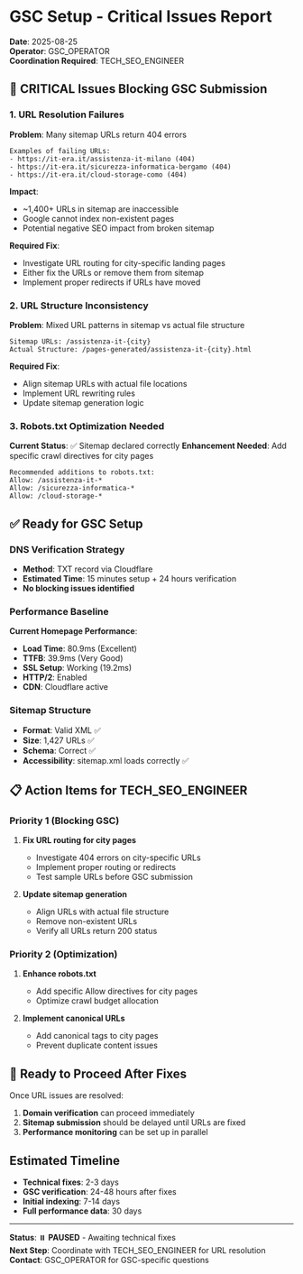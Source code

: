 # GSC Setup - Critical Issues Report

**Date**: 2025-08-25  
**Operator**: GSC_OPERATOR  
**Coordination Required**: TECH_SEO_ENGINEER  

## 🚨 CRITICAL Issues Blocking GSC Submission

### 1. URL Resolution Failures
**Problem**: Many sitemap URLs return 404 errors
```
Examples of failing URLs:
- https://it-era.it/assistenza-it-milano (404)
- https://it-era.it/sicurezza-informatica-bergamo (404)  
- https://it-era.it/cloud-storage-como (404)
```

**Impact**: 
- ~1,400+ URLs in sitemap are inaccessible
- Google cannot index non-existent pages
- Potential negative SEO impact from broken sitemap

**Required Fix**: 
- Investigate URL routing for city-specific landing pages
- Either fix the URLs or remove them from sitemap
- Implement proper redirects if URLs have moved

### 2. URL Structure Inconsistency  
**Problem**: Mixed URL patterns in sitemap vs actual file structure
```
Sitemap URLs: /assistenza-it-{city}
Actual Structure: /pages-generated/assistenza-it-{city}.html
```

**Required Fix**:
- Align sitemap URLs with actual file locations
- Implement URL rewriting rules
- Update sitemap generation logic

### 3. Robots.txt Optimization Needed
**Current Status**: ✅ Sitemap declared correctly
**Enhancement Needed**: Add specific crawl directives for city pages

```
Recommended additions to robots.txt:
Allow: /assistenza-it-*
Allow: /sicurezza-informatica-*
Allow: /cloud-storage-*
```

## ✅ Ready for GSC Setup

### DNS Verification Strategy
- **Method**: TXT record via Cloudflare
- **Estimated Time**: 15 minutes setup + 24 hours verification
- **No blocking issues identified**

### Performance Baseline
**Current Homepage Performance**:
- **Load Time**: 80.9ms (Excellent)
- **TTFB**: 39.9ms (Very Good)  
- **SSL Setup**: Working (19.2ms)
- **HTTP/2**: Enabled
- **CDN**: Cloudflare active

### Sitemap Structure
- **Format**: Valid XML ✅
- **Size**: 1,427 URLs ✅  
- **Schema**: Correct ✅
- **Accessibility**: sitemap.xml loads correctly ✅

## 📋 Action Items for TECH_SEO_ENGINEER

### Priority 1 (Blocking GSC)
1. **Fix URL routing for city pages**
   - Investigate 404 errors on city-specific URLs
   - Implement proper routing or redirects
   - Test sample URLs before GSC submission

2. **Update sitemap generation**
   - Align URLs with actual file structure  
   - Remove non-existent URLs
   - Verify all URLs return 200 status

### Priority 2 (Optimization)
1. **Enhance robots.txt**
   - Add specific Allow directives for city pages
   - Optimize crawl budget allocation

2. **Implement canonical URLs**
   - Add canonical tags to city pages
   - Prevent duplicate content issues

## 🚀 Ready to Proceed After Fixes

Once URL issues are resolved:
1. **Domain verification** can proceed immediately
2. **Sitemap submission** should be delayed until URLs are fixed  
3. **Performance monitoring** can be set up in parallel

## Estimated Timeline
- **Technical fixes**: 2-3 days
- **GSC verification**: 24-48 hours after fixes
- **Initial indexing**: 7-14 days
- **Full performance data**: 30 days

---

**Status**: ⏸️ **PAUSED** - Awaiting technical fixes  
**Next Step**: Coordinate with TECH_SEO_ENGINEER for URL resolution  
**Contact**: GSC_OPERATOR for GSC-specific questions
